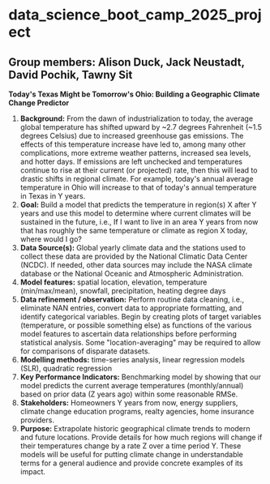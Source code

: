 <h1> data_science_boot_camp_2025_project </h1>
<h2> Group members: Alison Duck, Jack Neustadt, David Pochik, Tawny Sit </h2>

<p> <strong> Today's Texas Might be Tomorrow's Ohio: Building a Geographic Climate Change Predictor </strong> </p>

<ol>
<li> <strong>Background:</strong> From the dawn of industrialization to today, the average global temperature has shifted upward by ~2.7 degrees Fahrenheit (~1.5 degrees Celsius) due to increased greenhouse gas emissions. The effects of this temperature increase have led to, among many other complications, more extreme weather patterns, increased sea levels, and hotter days. If emissions are left unchecked and temperatures continue to rise at their current (or projected) rate, then this will lead to drastic shifts in regional climate. For example, today's annual average temperature in Ohio will increase to that of today's annual temperature in Texas in Y years. </li>

<li> <strong>Goal:</strong> Build a model that predicts the temperature in region(s) X after Y years and use this model to determine where current climates will be sustained in the future, i.e., If I want to live in an area Y years from now that has roughly the same temperature or climate as region X today, where would I go? </li>

<li> <strong>Data Source(s):</strong> Global yearly climate data and the stations used to collect these data are provided by the National Climatic Data Center (NCDC). If needed, other data sources may include the NASA climate database or the National Oceanic and Atmospheric Administration. </li>

<li> <strong>Model features:</strong> spatial location, elevation, temperature (min/max/mean), snowfall, precipitation, heating degree days </li>

<li> <strong>Data refinement / observation:</strong> Perform routine data cleaning, i.e., eliminate NAN entries, convert data to appropriate formatting, and identify categorical variables. Begin by creating plots of target variables (temperature, or possible something else) as functions of the various model features to ascertain data relationships before performing statistical analysis. Some "location-averaging" may be required to allow for comparisons of disparate datasets.</li>

<li> <strong>Modelling methods:</strong> time-series analysis, linear regression models (SLR), quadratic regression </li>

<li> <strong>Key Performance Indicators:</strong> Benchmarking model by showing that our model predicts the current average temperatures (monthly/annual) based on prior data (Z years ago) within some reasonable RMSe. </li>

<li> <strong>Stakeholders:</strong> Homeowners Y years from now, energy suppliers, climate change education programs, realty agencies, home insurance providers. </li>

<li> <strong>Purpose:</strong> Extrapolate historic geographical climate trends to modern and future locations. Provide details for how much regions will change if their temperatures change by a rate Z over a time period Y. These models will be useful for putting climate change in understandable terms for a general audience and provide concrete examples of its impact. </li>
